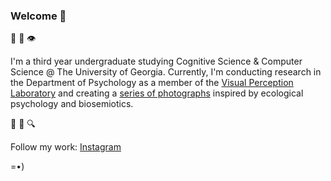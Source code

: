 ### Welcome 👋

🧠 💾 👁️

I'm a third year undergraduate studying Cognitive Science & Computer Science @ The University of Georgia. Currently, I'm conducting research in the Department of Psychology as a member of the <a href="https://research.franklin.uga.edu/visual-perception-laboratory/" target="_blank">Visual Perception Laboratory</a> and creating a <a href="https://www.austinkral.com/persistence-of-vision#1" target="_blank">series of photographs</a> inspired by ecological psychology and biosemiotics. 

🌱 🐜 🔍

Follow my work: <a href="https://www.instagram.com/austinkral/" target="_blank">Instagram</a>

=•)

<!--
**austinkral/austinkral** is a ✨ _special_ ✨ repository because its `README.md` (this file) appears on your GitHub profile.

Here are some ideas to get you started:

- 🔭 I’m currently working on ...
- 🌱 I’m currently learning ...
- 👯 I’m looking to collaborate on ...
- 🤔 I’m looking for help with ...
- 💬 Ask me about ...
- 📫 How to reach me: ...
- 😄 Pronouns: ...
- ⚡ Fun fact: ...
-->
